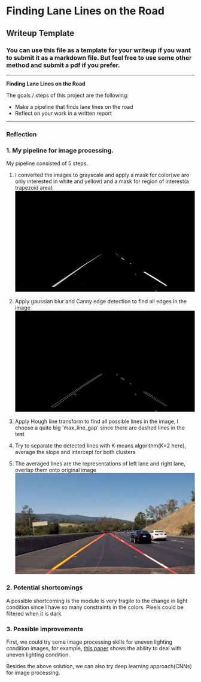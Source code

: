 # **Finding Lane Lines on the Road** 

## Writeup Template

### You can use this file as a template for your writeup if you want to submit it as a markdown file. But feel free to use some other method and submit a pdf if you prefer.

---

**Finding Lane Lines on the Road**

The goals / steps of this project are the following:
* Make a pipeline that finds lane lines on the road
* Reflect on your work in a written report


[//]: # (Image References)

[image1]: ./examples/00000.png "Grayscale image"
[image2]: ./examples/00001.png "Canny edge detection"
[image3]: ./examples/00002.png "Final output image"

---

### Reflection

### 1. My pipeline for image processing.

My pipeline consisted of 5 steps. 

1. I converted the images to grayscale and apply a mask for color(we are only interested in white and yellow) and a mask for region of interest(a trapezoid area) 
![alt text][image1]
2. Apply gaussian blur and Canny edge detection to find all edges in the image
![alt text][image2]
3. Apply Hough line transform to find all possible lines in the image, I choose a quite big 'max_line_gap' since there are dashed lines in the test

4. Try to separate the detected lines with K-means algorithm(K=2 here), average the slope and intercept for both clusters

5. The averaged lines are the representations of left lane and right lane, overlap them onto original image
![alt text][image3]


### 2. Potential shortcomings


A possible shortcoming is the module is very fragile to the change in light condition since I have so many constraints in the colors. Pixels could be filtered when it is dark.


### 3. Possible improvements

First, we could try some image processing skills for uneven lighting condition images, for example, [this paper](http://sourcedb.ict.cas.cn/cn/ictthesis/200907/P020090722604026061742.pdf) shows the ability to deal with uneven lighting condition.

Besides the above solution, we can also try deep learning approach(CNNs) for image processing.




